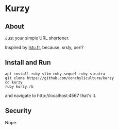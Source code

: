 # Kurzy

## About

Just your simple URL shortener.

Inspired by [lstu.fr](http://lstu.fr), because, srsly, perl?

## Install and Run

```
apt install ruby-slim ruby-sequel ruby-sinatra
git clone https://github.com/conchyliculture/kurzy
cd kurzy
ruby kurzy.rb
```

and navigate to http://localhost:4567 that's it.

## Security

Nope.
